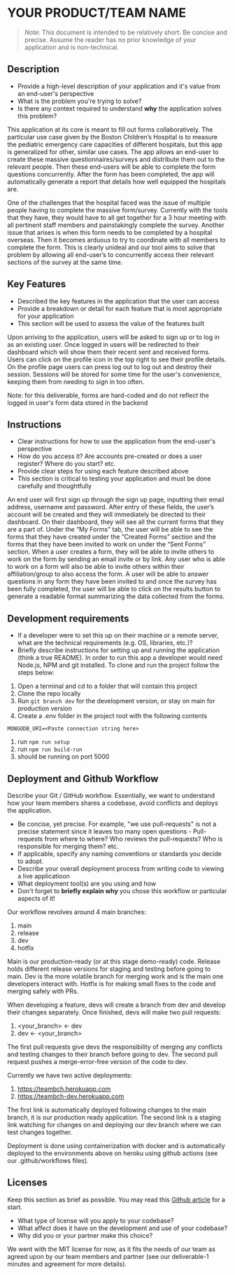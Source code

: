 # YOUR PRODUCT/TEAM NAME

> _Note:_ This document is intended to be relatively short. Be concise and precise. Assume the reader has no prior knowledge of your application and is non-technical. 

## Description 
 * Provide a high-level description of your application and it's value from an end-user's perspective
 * What is the problem you're trying to solve?
 * Is there any context required to understand **why** the application solves this problem?
 
This application at its core is meant to fill out forms collaboratively. The particular use case given by the Boston Children’s Hospital is to measure the pediatric emergency care capacities of different hospitals, but this app is generalized for other, similar use cases. The app allows an end-user to create these massive questionnaires/surveys and distribute them out to the relevant people. Then these end-users will be able to complete the form questions concurrently. After the form has been completed, the app will automatically generate a report that details how well equipped the hospitals are. 
  
One of the challenges that the hospital faced was the issue of multiple people having to complete the massive form/survey. Currently with the tools that they have, they would have to all get together for a 3 hour meeting with all pertinent staff members and painstakingly complete the survey. Another issue that arises is when this form needs to be completed by a hospital overseas. Then it becomes arduous to try to coordinate with all members to complete the form. This is clearly unideal and our tool aims to solve that problem by allowing all end-user’s to concurrently access their relevant sections of the survey at the same time. 

## Key Features
 * Described the key features in the application that the user can access
 * Provide a breakdown or detail for each feature that is most appropriate for your application
 * This section will be used to assess the value of the features built

Upon arriving to the application, users will be asked to sign up or to log in as an existing user. Once logged in users will be redirected to their dashboard which will show them their recent sent and received forms. Users can click on the profile icon in the top right to see their profile details. On the profile page users can press log out to log out and destroy their session. Sessions will be stored for some time for the user's convenience, keeping them from needing to sign in too often.

Note: for this deliverable, forms are hard-coded and do not reflect the logged in user's form data stored in the backend

## Instructions
 * Clear instructions for how to use the application from the end-user's perspective
 * How do you access it? Are accounts pre-created or does a user register? Where do you start? etc. 
 * Provide clear steps for using each feature described above
 * This section is critical to testing your application and must be done carefully and thoughtfully
 
An end user will first sign up through the sign up page, inputting their email address, username and password. After entry of these fields, the user’s account will be created and they will immediately be directed to their dashboard. On their dashboard, they will see all the current forms that they are a part of. Under the “My Forms” tab, the user will be able to see the forms that they have created under the “Created Forms” section and the forms that they have been invited to work on under the “Sent Forms” section. When a user creates a form, they will be able to invite others to work on the form by sending an email invite or by link. Any user who is able to work on a form will also be able to invite others within their affiliation/group to also access the form. A user will be able to answer questions in any form they have been invited to and once the survey has been fully completed, the user will be able to click on the results button to generate a readable format summarizing the data collected from the forms.   
 
 ## Development requirements
 * If a developer were to set this up on their machine or a remote server, what are the technical requirements (e.g. OS, libraries, etc.)?
 * Briefly describe instructions for setting up and running the application (think a true README).
 In order to run this app a developer would need Node.js, NPM and git installed. To clone and run the project follow the steps below:
 1. Open a terminal and cd to a folder that will contain this project
 1. Clone the repo locally
 1. Run `git branch dev` for the development version, or stay on main for production version
 1. Create a .env folder in the project root with the following contents
 ```text
 MONGODB_URI=<Paste connection string here>
 ``` 
 1. run `npm run setup`
 1. run `npm run build-run`
 1. should be running on port 5000
 
 ## Deployment and Github Workflow

Describe your Git / GitHub workflow. Essentially, we want to understand how your team members shares a codebase, avoid conflicts and deploys the application.

 * Be concise, yet precise. For example, "we use pull-requests" is not a precise statement since it leaves too many open questions - Pull-requests from where to where? Who reviews the pull-requests? Who is responsible for merging them? etc.
 * If applicable, specify any naming conventions or standards you decide to adopt.
 * Describe your overall deployment process from writing code to viewing a live applicatioon
 * What deployment tool(s) are you using and how
 * Don't forget to **briefly explain why** you chose this workflow or particular aspects of it!

 Our workflow revolves around 4 main branches:
 1. main
 1. release
 1. dev
 1. hotfix

 Main is our production-ready (or at this stage demo-ready) code. Release holds different release versions for staging and testing before going to main. Dev is the more volatile branch for merging work and is the main one developers interact with. Hotfix is for making small fixes to the code and merging safely with PRs.

 When developing a feature, devs will create a branch from dev and develop their changes separately. Once finished, devs will make two pull requests:
 1. <your_branch> <- dev
 1. dev <- <your_branch>
 
 The first pull requests give devs the responsibility of merging any conflicts and testing changes to their branch before going to dev. The second pull request pushes a merge-error-free version of the code to dev.

 Currently we have two active deployments:
 1. https://teambch.herokuapp.com
 1. https://teambch-dev.herokuapp.com
 
 The first link is automatically deployed following changes to the main branch, it is our production ready application. The second link is a staging link watching for changes on and deploying our dev branch where we can test changes together.

 Deployment is done using containerization with docker and is automatically deployed to the environments above on heroku using github actions (see our .github/workflows files). 

 ## Licenses 

 Keep this section as brief as possible. You may read this [Github article](https://help.github.com/en/github/creating-cloning-and-archiving-repositories/licensing-a-repository) for a start.

 * What type of license will you apply to your codebase?
 * What affect does it have on the development and use of your codebase?
 * Why did you or your partner make this choice?
 
 We went with the MIT license for now, as it fits the needs of our team as agreed upon by our team members and partner (see our deliverable-1 minutes and agreement for more details).
